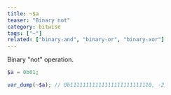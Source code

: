 ```yaml
---
title: ~$a
teaser: "Binary not"
category: bitwise
tags: ["~"]
related: ["binary-and", "binary-or", "binary-xor"]
---
```


Binary "not" operation.

```php
$a = 0b01;

var_dump(~$a); // 0b11111111111111111111111110, -2
```
